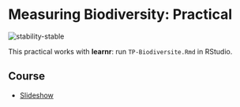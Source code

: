 # Measuring Biodiversity: Practical

![stability-stable](https://img.shields.io/badge/lifecycle-stable-brightgreen.svg)


This practical works with **learnr**: run `TP-Biodiversite.Rmd` in RStudio.
	    
## Course

- [Slideshow](https://1drv.ms/p/s!Amvhelr37CHjmolPddkD-D6YS7GGbw?e=cl8bLb)

